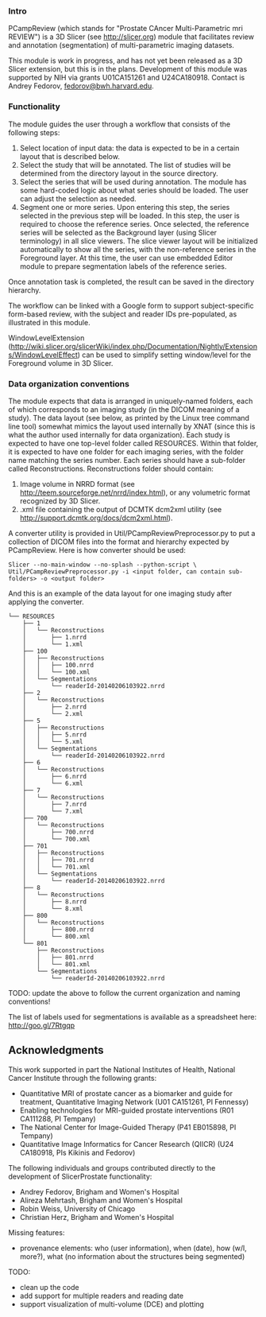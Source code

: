 ### Intro

PCampReview (which stands for "Prostate CAncer Multi-Parametric mri REVIEW") is a 3D Slicer (see http://slicer.org) module that facilitates review and annotation (segmentation) of multi-parametric imaging datasets. 

This module is work in progress, and has not yet been released as a 3D Slicer extension, but this is in the plans. Development of this module was supported by NIH via grants U01CA151261 and U24CA180918. Contact is Andrey Fedorov, fedorov@bwh.harvard.edu.

### Functionality

The module guides the user through a workflow that consists of the following steps:

1. Select location of input data: the data is expected to be in a certain layout that is described below.
2. Select the study that will be annotated. The list of studies will be determined from the directory layout in the source directory.
3. Select the series that will be used during annotation. The module has some hard-coded logic about what series should be loaded. The user can adjust the selection as needed.
4. Segment one or more series. Upon entering this step, the series selected in the previous step will be loaded. In this step, the user is required to choose the reference series. Once selected, the reference series will be selected as the Background layer (using Slicer terminology) in all slice viewers. The slice viewer layout will be initialized automatically to show all the series, with the non-reference series in the Foreground layer. At this time, the user can use embedded Editor module to prepare segmentation labels of the reference series.

Once annotation task is completed, the result can be saved in the directory hierarchy.

The workflow can be linked with a Google form to support subject-specific form-based review, with the subject and reader IDs pre-populated, as illustrated in this module.

WindowLevelExtension
(http://wiki.slicer.org/slicerWiki/index.php/Documentation/Nightly/Extensions/WindowLevelEffect)
can be used to simplify setting window/level for the Foreground volume in 3D
Slicer.

### Data organization conventions

The module expects that data is arranged in uniquely-named folders, each of which corresponds to an imaging study (in the DICOM meaning of a study). The data layout (see below, as printed by the Linux tree command line tool) somewhat mimics the layout used internally by XNAT (since this is what the author used internally for data organization). Each study is expected to have one top-level folder called RESOURCES. Within that folder, it is expected to have one folder for each imaging series, with the folder name matching the series number. Each series should have a sub-folder called Reconstructions. Reconstructions folder should contain:

1. Image volume in NRRD format (see http://teem.sourceforge.net/nrrd/index.html), or any volumetric format recognized by 3D Slicer. 
2. .xml file containing the output of DCMTK dcm2xml utility (see
   http://support.dcmtk.org/docs/dcm2xml.html).

A converter utility is provided in Util/PCampReviewPreprocessor.py to put a
collection of DICOM files into the format and hierarchy expected by
PCampReview. Here is how converter should be used:

```
Slicer --no-main-window --no-splash --python-script \
Util/PCampReviewPreprocessor.py -i <input folder, can contain sub-folders> -o <output folder>
```

And this is an example of the data layout for one imaging study after applying the converter.

```
└── RESOURCES
    ├── 1
    │   └── Reconstructions
    │       ├── 1.nrrd
    │       └── 1.xml
    ├── 100
    │   ├── Reconstructions
    │   │   ├── 100.nrrd
    │   │   └── 100.xml
    │   └── Segmentations
    │       └── readerId-20140206103922.nrrd
    ├── 2
    │   └── Reconstructions
    │       ├── 2.nrrd
    │       └── 2.xml
    ├── 5
    │   ├── Reconstructions
    │   │   ├── 5.nrrd
    │   │   └── 5.xml
    │   └── Segmentations
    │       └── readerId-20140206103922.nrrd
    ├── 6
    │   └── Reconstructions
    │       ├── 6.nrrd
    │       └── 6.xml
    ├── 7
    │   └── Reconstructions
    │       ├── 7.nrrd
    │       └── 7.xml
    ├── 700
    │   └── Reconstructions
    │       ├── 700.nrrd
    │       └── 700.xml
    ├── 701
    │   ├── Reconstructions
    │   │   ├── 701.nrrd
    │   │   └── 701.xml
    │   └── Segmentations
    │       └── readerId-20140206103922.nrrd
    ├── 8
    │   └── Reconstructions
    │       ├── 8.nrrd
    │       └── 8.xml
    ├── 800
    │   └── Reconstructions
    │       ├── 800.nrrd
    │       └── 800.xml
    └── 801
        ├── Reconstructions
        │   ├── 801.nrrd
        │   └── 801.xml
        └── Segmentations
            └── readerId-20140206103922.nrrd
``` 

TODO: update the above to follow the current organization and naming
conventions!

The list of labels used for segmentations is available as a spreadsheet here: 
http://goo.gl/7Rtgqp

## Acknowledgments

This work supported in part the National Institutes of Health, National Cancer Institute through the following grants:
* Quantitative MRI of prostate cancer as a biomarker and guide for treatment, Quantitative Imaging Network (U01 CA151261, PI Fennessy)
* Enabling technologies for MRI-guided prostate interventions (R01 CA111288, PI Tempany)
* The National Center for Image-Guided Therapy (P41 EB015898, PI Tempany)
* Quantitative Image Informatics for Cancer Research (QIICR) (U24 CA180918, PIs Kikinis and Fedorov)

The following individuals and groups contributed directly to the development of SlicerProstate functionality:
* Andrey Fedorov, Brigham and Women's Hospital
* Alireza Mehrtash, Brigham and Women's Hospital
* Robin Weiss, University of Chicago
* Christian Herz, Brigham and Women's Hospital


Missing features:
  * provenance elements: who (user information), when (date), how (w/l, more?), what
     (no information about the structures being segmented)

 TODO:
  * clean up the code
  * add support for multiple readers and reading date
  * support visualization of multi-volume (DCE) and plotting
